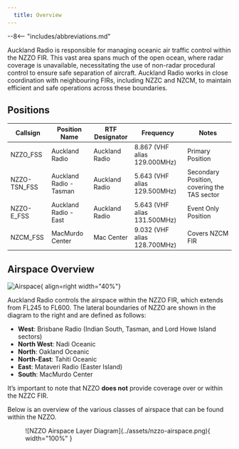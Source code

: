 ```yaml
---
  title: Overview
---
```


--8<-- "includes/abbreviations.md"

Auckland Radio is responsible for managing oceanic air traffic control within the NZZO FIR. This vast area spans much of the open ocean, where radar coverage is unavailable, necessitating the use of non-radar procedural control to ensure safe separation of aircraft. Auckland Radio works in close coordination with neighbouring FIRs, including NZZC and NZCM, to maintain efficient and safe operations across these boundaries.

## Positions

| Callsign     | Position Name           | RTF Designator | Frequency                    | Notes                                       |
| ------------ | ----------------------- | -------------- | ---------------------------- | ------------------------------------------- |
| NZZO_FSS     | Auckland Radio          | Auckland Radio | 8.867 (VHF alias 129.000MHz) | Primary Position                            |
| NZZO-TSN_FSS | Auckland Radio - Tasman | Auckland Radio | 5.643 (VHF alias 129.500MHz) | Secondary Position, covering the TAS sector |
| NZZO-E_FSS   | Auckland Radio - East   | Auckland Radio | 5.643 (VHF alias 131.500MHz) | Event Only Position                         |
| NZCM_FSS     | MacMurdo Center         | Mac Center     | 9.032 (VHF alias 128.700MHz) | Covers NZCM FIR                             |


## Airspace Overview

![Airspace](../assets/nzzo-area.png){ align=right width="40%"}

Auckland Radio controls the airspace within the NZZO FIR, which extends from FL245 to FL600. The lateral boundaries of NZZO are shown in the diagram to the right and are defined as follows:

- **West**: Brisbane Radio (Indian South, Tasman, and Lord Howe Island sectors)
- **North West**: Nadi Oceanic
- **North**: Oakland Oceanic
- **North-East**: Tahiti Oceanic
- **East**: Mataveri Radio (Easter Island)
- **South**: MacMurdo Center

It’s important to note that NZZO **does not** provide coverage over or within the NZZC FIR.

Below is an overview of the various classes of airspace that can be found within the NZZO. 

<figure markdown> 
  ![NZZO Airspace Layer Diagram](../assets/nzzo-airspace.png){ width="100%" }
</figure>

